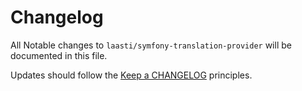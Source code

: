 # Changelog

All Notable changes to `laasti/symfony-translation-provider` will be documented in this file.

Updates should follow the [Keep a CHANGELOG](http://keepachangelog.com/) principles.
